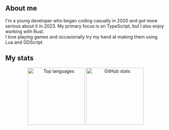 <h2>About me</h2>

I'm a young developer who began coding casually in 2020 and got more serious about it in 2023. My primary focus is on TypeScript, but I also enjoy working with Rust.  
I love playing games and occasionally try my hand at making them using Lua and GDScript.

<h2>My stats</h2>

<div align="center">
  <img src="https://github-readme-stats.vercel.app/api/top-langs/?username=Exefer&layout=compact&theme=onedark" height="180em" alt="Top languages" />
  <img src="https://github-readme-stats.vercel.app/api?username=exefer&theme=onedark&show_icons=true" height="180em" alt="GitHub stats" />
</div>
